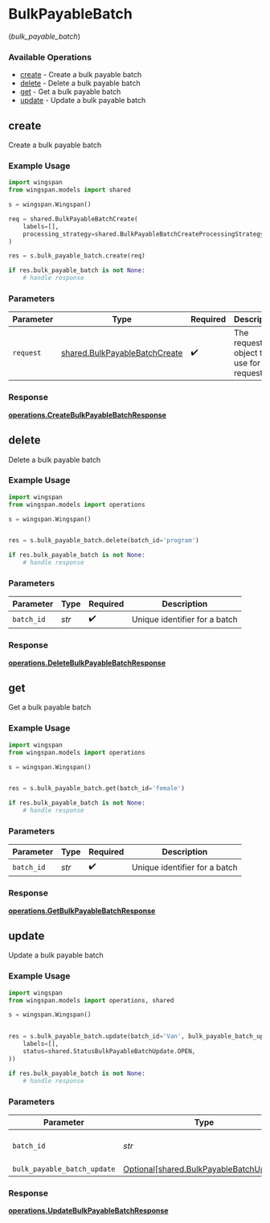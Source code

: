 # BulkPayableBatch
(*bulk_payable_batch*)

### Available Operations

* [create](#create) - Create a bulk payable batch
* [delete](#delete) - Delete a bulk payable batch
* [get](#get) - Get a bulk payable batch
* [update](#update) - Update a bulk payable batch

## create

Create a bulk payable batch

### Example Usage

```python
import wingspan
from wingspan.models import shared

s = wingspan.Wingspan()

req = shared.BulkPayableBatchCreate(
    labels=[],
    processing_strategy=shared.BulkPayableBatchCreateProcessingStrategy.MERGE,
)

res = s.bulk_payable_batch.create(req)

if res.bulk_payable_batch is not None:
    # handle response
```

### Parameters

| Parameter                                                                      | Type                                                                           | Required                                                                       | Description                                                                    |
| ------------------------------------------------------------------------------ | ------------------------------------------------------------------------------ | ------------------------------------------------------------------------------ | ------------------------------------------------------------------------------ |
| `request`                                                                      | [shared.BulkPayableBatchCreate](../../models/shared/bulkpayablebatchcreate.md) | :heavy_check_mark:                                                             | The request object to use for the request.                                     |


### Response

**[operations.CreateBulkPayableBatchResponse](../../models/operations/createbulkpayablebatchresponse.md)**


## delete

Delete a bulk payable batch

### Example Usage

```python
import wingspan
from wingspan.models import operations

s = wingspan.Wingspan()


res = s.bulk_payable_batch.delete(batch_id='program')

if res.bulk_payable_batch is not None:
    # handle response
```

### Parameters

| Parameter                     | Type                          | Required                      | Description                   |
| ----------------------------- | ----------------------------- | ----------------------------- | ----------------------------- |
| `batch_id`                    | *str*                         | :heavy_check_mark:            | Unique identifier for a batch |


### Response

**[operations.DeleteBulkPayableBatchResponse](../../models/operations/deletebulkpayablebatchresponse.md)**


## get

Get a bulk payable batch

### Example Usage

```python
import wingspan
from wingspan.models import operations

s = wingspan.Wingspan()


res = s.bulk_payable_batch.get(batch_id='female')

if res.bulk_payable_batch is not None:
    # handle response
```

### Parameters

| Parameter                     | Type                          | Required                      | Description                   |
| ----------------------------- | ----------------------------- | ----------------------------- | ----------------------------- |
| `batch_id`                    | *str*                         | :heavy_check_mark:            | Unique identifier for a batch |


### Response

**[operations.GetBulkPayableBatchResponse](../../models/operations/getbulkpayablebatchresponse.md)**


## update

Update a bulk payable batch

### Example Usage

```python
import wingspan
from wingspan.models import operations, shared

s = wingspan.Wingspan()


res = s.bulk_payable_batch.update(batch_id='Van', bulk_payable_batch_update=shared.BulkPayableBatchUpdate(
    labels=[],
    status=shared.StatusBulkPayableBatchUpdate.OPEN,
))

if res.bulk_payable_batch is not None:
    # handle response
```

### Parameters

| Parameter                                                                                | Type                                                                                     | Required                                                                                 | Description                                                                              |
| ---------------------------------------------------------------------------------------- | ---------------------------------------------------------------------------------------- | ---------------------------------------------------------------------------------------- | ---------------------------------------------------------------------------------------- |
| `batch_id`                                                                               | *str*                                                                                    | :heavy_check_mark:                                                                       | Unique identifier for a batch                                                            |
| `bulk_payable_batch_update`                                                              | [Optional[shared.BulkPayableBatchUpdate]](../../models/shared/bulkpayablebatchupdate.md) | :heavy_minus_sign:                                                                       | N/A                                                                                      |


### Response

**[operations.UpdateBulkPayableBatchResponse](../../models/operations/updatebulkpayablebatchresponse.md)**


